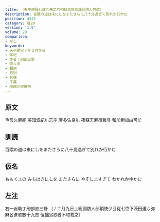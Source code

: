 ```yaml
---
title: （天平勝寳七歳乙未二月相替遣筑紫諸國防人等歌）
description: 百隈の道は来にしをまたさらに八十島過ぎて別れか行かむ
position: 4349
category: 巻20
version: '1.0'
volume: 20
comparison:
- なし
keywords:
- 天平勝宝７年２月９日
- 年紀
- 作者：刑部三野
- 防人歌
- 羈旅
- 悲別
- 悲嘆
- 千葉
- 茨田沙弥麻呂
---
```


## 原文

毛母久麻能 美知波紀尓志乎 麻多佐良尓 夜蘇志麻須藝弖 和加例加由可牟

## 訓読

百隈の道は来にしをまたさらに八十島過ぎて別れか行かむ

## 仮名

ももくまの みちはきにしを またさらに やそしますぎて わかれかゆかむ

## 左注

右一首助丁刑部直三野 （ / 二月九日上総國防人部領使少目従七位下茨田連沙弥麻呂進歌數十九首 但拙劣歌者不取載之）
